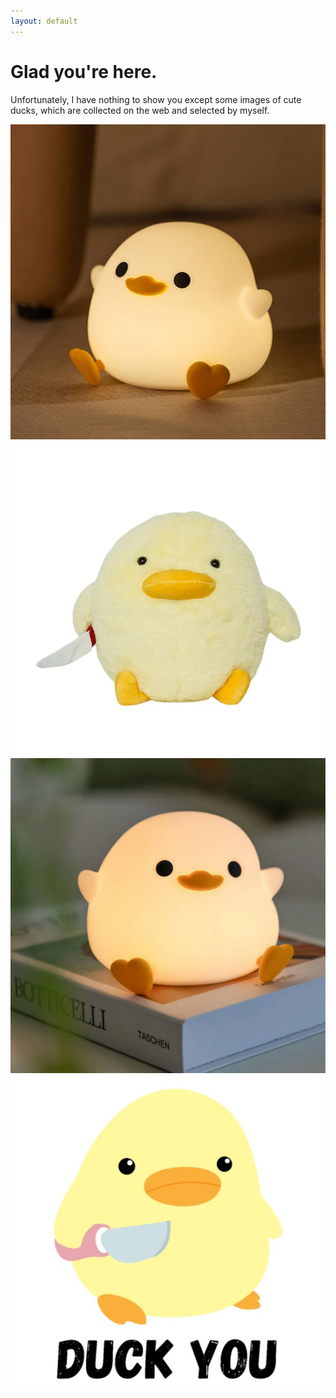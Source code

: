 ```yaml
---
layout: default
---
```


# Glad you're here.
Unfortunately, I have nothing to show you except some images of cute ducks, which are collected on the web and selected by myself.

![duck](./assets/img/51y0J+DYriL._AC_UF1000,1000_QL80_.jpg)
![duck](./assets/img/s-l1200.webp)
![duck](./assets/img/s-l1200%20(1).webp)
![duck](./assets/img/duck-you-cute-duck-with-knife-meme-chicken-gift-mens-t-shirt.jpg)